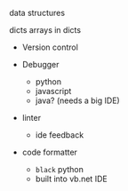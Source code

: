
data structures

dicts
arrays in dicts


* Version control

* Debugger
    * python
    * javascript
    * java? (needs a big IDE)

* linter
    * ide feedback

* code formatter
    * `black` python
    * built into vb.net IDE
